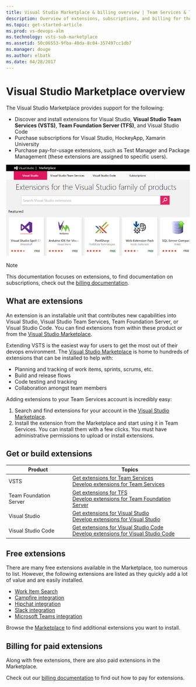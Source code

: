 ```yaml
---
title: Visual Studio Marketplace & billing overview | Team Services & TFS 
description: Overview of extensions, subscriptions, and billing for the Visual Studio Marketplace
ms.topic: get-started-article
ms.prod: vs-devops-alm
ms.technology: vsts-sub-marketplace
ms.assetid: 50c06553-9fba-40da-8c04-357497cc1db7
ms.manager: douge
ms.author: elbatk
ms.date: 04/28/2017
---
```


#  Visual Studio Marketplace overview

The Visual Studio Marketplace provides support for the following: 
- Discover and install extensions for Visual Studio, **Visual Studio Team Services (VSTS)**, **Team Foundation Server (TFS)**, and Visual Studio Code
- Purchase subscriptions for Visual Studio, HockeyApp, Xamarin University
- Purchase pay-for-usage extensions, such as Test Manager and Package Management (these extensions are assigned to specific users). 

<img alt="Marketplace" src="_img/overview/marketplace-vs-new.png" />

>[!NOTE]
> This documentation focuses on extensions, to find documentation on subscriptions, check out the [billing documentation](../billing/index.md).

## What are extensions

An extension is an installable unit that contributes new capabilities into Visual Studio, Visual Studio Team Services, Team Foundation Server, or Visual Studio Code. You can find extensions from within these product or from the [Visual Studio Marketplace](https://marketplace.visualstudio.com/). 

Extending VSTS is the easiest way for users to get the most out of their 
devops environment. The [Visual Studio Marketplace](https://marketplace.visualstudio.com) is home to hundreds of extensions
that can be installed to help with:
- Planning and tracking of work items, sprints, scrums, etc. 
- Build and release flows
- Code testing and tracking
- Collaboration amongst team members

Adding extensions to your Team Services account is incredibly easy:

1. Search and find extensions for your account in the [Visual Studio Marketplace](https://marketplace.visualstudio.com).
2. Install the extension from the Marketplace and start using it in Team Services.
You can install them with a few clicks. You must have administrative permissions to upload or install extensions. 

## Get or build extensions

| Product | Topics |
|-----------------------------|--------------------------------------------------------------------------------------------------|
| VSTS | [Get extensions for Team Services](install-vsts-extension.md) <br/> [Develop extensions for Team Services](https://aka.ms/vsoextensions) |
| Team Foundation Server | [Get extensions for TFS](get-tfs-extensions.md) <br/> [Develop extensions for Team Foundation Server](https://aka.ms/vsoextensions) |
| Visual Studio | [Get extensions for Visual Studio](https://marketplace.visualstudio.com/vs) <br/> [Develop extensions for Visual Studio](http://aka.ms/extendvs) |
| Visual Studio Code | [Get extensions for Visual Studio Code](https://marketplace.visualstudio.com/vscode) <br/> [Develop extensions for Visual Studio Code](http://go.microsoft.com/fwlink/?LinkID=703825) |


## Free extensions 

There are many free extensions available in the Marketplace, too numerous to list. However, the following extensions are listed as they quickly add a lot of value and are easily installed. 

- [Work Item Search](https://marketplace.visualstudio.com/items?itemName=ms.vss-workitem-search)   
- [Campfire integration](https://marketplace.visualstudio.com/items?itemName=ms-vsts.services-campfire)   
- [Hipchat integration](https://marketplace.visualstudio.com/items?itemName=ms-vsts.services-hipchat)   
- [Slack integration](https://marketplace.visualstudio.com/items?itemName=ms-vsts.vss-services-slack)   
- [Microsoft Teams integration](https://marketplace.visualstudio.com/items?itemName=ms-vsts.vss-services-teams)    

Browse the [Marketplace](https://marketplace.visualstudio.com/) to find additional extensions you want to install. 

## Billing for paid extensions
<a name="azure-billing-info"></a>
Along with free extensions, there are also paid extensions in the Marketplace.

Check out our [billing documentation](../billing/index.md) to find out how to pay for extensions. 






